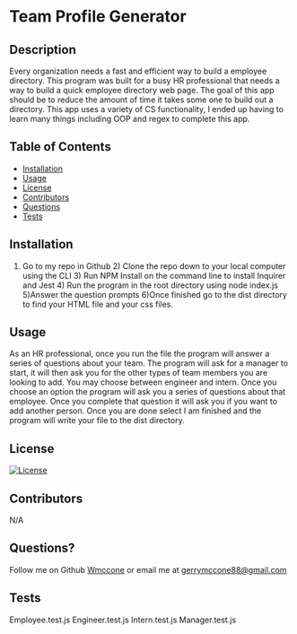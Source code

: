 # Team Profile Generator

  ## Description

  Every organization needs a fast and efficient way to build a employee directory. This program was built for a busy HR professional that needs a way to build a quick employee directory web page. The goal of this app should be to reduce the amount of time it takes some one to build out a directory. This app uses a variety of CS functionality, I ended up having to learn many things including OOP and regex to complete this app.

  ## Table of Contents

  * [Installation](#installation)
  * [Usage](#usage)
  * [License](#license)
  * [Contributors](#contributors)
  * [Questions](#questions?)
  * [Tests](#tests)

  ## Installation

  1) Go to my repo in Github 2) Clone the repo down to your local computer using the CLI 3) Run NPM Install on the command line to install Inquirer and Jest 4) Run the program in the root directory using node index.js 5)Answer the question prompts 6)Once finished go to the dist directory to find your HTML file and your css files.

  ## Usage

  As an HR professional, once you run the file the program will answer a series of questions about your team. The program will ask for a manager to start, it will then ask you for the other types of team members you are looking to add. You may choose between engineer and intern. Once you choose an option the program will ask you a series of questions about that employee. Once you complete that question it will ask you if you want to add another person. Once you are done select I am finished and the program will write your file to the dist directory.

  ## License

  [![License](https://img.shields.io/badge/License-MIT-yellow.svg)](https://opensource.org/licenses/MIT)

  ## Contributors

  N/A

  ## Questions?
  Follow me on Github
  [Wmccone](https://github.com/wmccone) 
  or 
  email me at gerrymccone88@gmail.com

  ## Tests
  Employee.test.js
  Engineer.test.js
  Intern.test.js
  Manager.test.js


